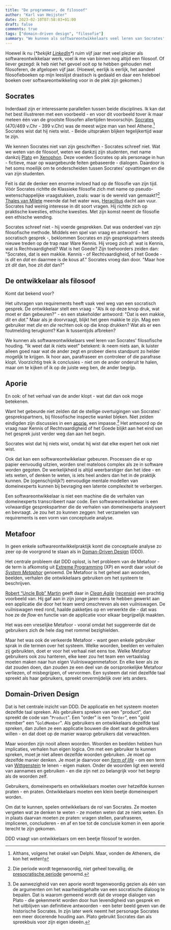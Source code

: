 ```yaml
---
title: "De programmeur, de filosoof"
author: "Karl van Heijster"
date: 2023-02-10T07:58:03+01:00
draft: false
comments: true
tags: ["domain-driven design", "filosofie"]
summary: "We kunnen als softwareontwikkelaars veel leren van Socrates' filosofische houding. \"Ik weet dat ik niets weet\" betekent: ik neem niets aan, ik luister alleen goed naar wat de ander zegt en probeer diens standpunt zo helder mogelijk te krijgen. Ik hoor aan, parafraseer en controleer of die parafrase klopt. Voorzichtig trek ik conclusies - niet om de ander onderuit te halen, maar om te kijken of ik op de juiste weg ben, de ander begrijp. En ook: of het verhaal van de ander klopt - wat dat dan ook moge betekenen. "
---
```


Hoewel ik nu (*\*bekijkt [LinkedIn](https://www.linkedin.com/in/karl-van-heijster-833503aa/)\**) ruim vijf jaar met veel plezier als softwareontwikkelaar werk, voel ik me van binnen nog altijd een filosoof. Of liever gezegd: ik heb niet het gevoel ooit op te hebben gehouden met filosoferen, de afgelopen vijf jaar. (Hoewel, eerlijk is eerlijk, het aandeel filosofieboeken op mijn leeslijst drastisch is gedaald en daar een heleboel boeken over softwareontwikkeling voor in de plek zijn gekomen.)


## Socrates


Inderdaad zijn er interessante parallellen tussen beide disciplines. Ik kan dat het best illustreren met een voorbeeld - en voor dit voorbeeld tover ik maar meteen één van de grootste filosofen allertijden tevoorschijn. [Socrates](https://plato.stanford.edu/entries/socrates/) (470/469 v.Chr - 399 v.Chr) was de meest wijze man van heel Athene.[^1] Socrates wist dat hij niets wist. - Beide uitspraken blijken tegelijkertijd waar te zijn.


We kennen Socrates niet van zijn geschriften - Socrates schreef niet. Wat we weten van de filosoof, weten we dankzij zijn studenten, met name dankzij [Plato](https://plato.stanford.edu/entries/plato/) en [Xenophon](https://en.wikipedia.org/wiki/Xenophon). Deze voerden Socrates op als personage in hun - fictieve, maar op waargebeurde feiten gebaseerde - dialogen. Daardoor is het soms moeilijk om te onderscheiden tussen Socrates' opvattingen en die van zijn studenten.


Feit is dat de denker een enorme invloed had op de filosofie van zijn tijd. Vóór Socrates richtte de Klassieke filosofie zich met name op pseudo-wetenschappelijke vraagstukken, zoals: waar is de wereld van gemaakt?[^2] [Thales van Milete](https://en.wikipedia.org/wiki/Thales_of_Miletus) meende dat het water was, [Heraclitus](https://plato.stanford.edu/entries/heraclitus/) dacht aan vuur. Socrates had weinig interesse in dit soort vragen. Hij richtte zich op praktische kwesties, ethische kwesties. Met zijn komst neemt de filosofie een ethische wending.


Socrates schreef niet - hij voerde gesprekken. Dat was onderdeel van zijn filosofische methode. Middels een spel van vraag en antwoord - het socratisch gesprek -, beklommen Socrates en zijn gesprekspartners steeds nieuwe treden op de trap naar Ware Kennis. Hij vroeg zich af: wat is Kennis, wat is Rechtvaardigheid? Wat is het Goede? Zijn toehoorders zeiden dan: "Socrates, dat is een makkie. Kennis - of Rechtvaardigheid, of het Goede - is *dit* en *dat* en daarmee is de kous af." Socrates vroeg dan door. "Maar hoe zit *dit* dan, hoe zit *dat* dan?" 


## De ontwikkelaar als filosoof


Komt dat bekend voor?


Het uitvragen van requirements heeft vaak veel weg van een socratisch gesprek. De ontwikkelaar stelt een vraag - "Als ik op deze knop druk, wat moet er dan gebeuren?" - en een stakeholder antwoord: "Dat is een makkie, *dit* en *dat*." Maar als je doorvraagt, blijkt het geen makkie te zijn. Mag een gebruiker met *die* en *die* rechten ook op die knop drukken? Wat als er een foutmelding terugkomt? Kan ik tussentijds afbreken?


We kunnen als softwareontwikkelaars veel leren van Socrates' filosofische houding. "Ik weet dat ik niets weet" betekent: ik neem niets aan, ik luister alleen goed naar wat de ander zegt en probeer diens standpunt zo helder mogelijk te krijgen. Ik hoor aan, parafraseer en controleer of die parafrase klopt. Voorzichtig trek ik conclusies - niet om de ander onderuit te halen, maar om te kijken of ik op de juiste weg ben, de ander begrijp.


## Aporie


En ook: of het verhaal van de ander klopt - wat dat dan ook moge betekenen. 


Want het gebeurde niet zelden dat de stellige overtuigingen van Socrates' gesprekspartners, bij filosofische inspectie wankel bleken. Niet zelden eindigden zijn discussies in een [aporie](https://en.wikipedia.org/wiki/Aporia), een impasse.[^3] Het antwoord op de vraag naar Kennis of Rechtvaardigheid of het Goede blijkt aan het eind van het gesprek juist verder weg dan aan het begin. 


Socrates wist dat hij niets wist, omdat hij wist dat elke expert het ook niet wist.


Ook dat kan een softwareontwikkelaar gebeuren. Processen die er op papier eenvoudig uitzien, worden snel mateloos complex als ze in software worden gegoten. De werkelijkheid is altijd weerbarstiger dan het idee - en iets weten, of denken te weten, is iets heel anders dan het in de praktijk kunnen. De (ogenschijnlijk?) eenvoudige mentale modellen van domeinexperts kunnen bij bevraging een latente complexiteit te verbergen.


Een softwareontwikkelaar is niet een machine die de verhalen van domeinexperts transcribeert naar code. Een softwareontwikkelaar is een volwaardige gesprekspartner die de verhalen van domeinexperts analyseert en bevraagt. Je zou het zo kunnen zeggen: het verzamelen van requirements is een vorm van conceptuele analyse. 


## Metafoor


In geen enkele softwareontwikkelpraktijk komt die conceptuele analyse zo zeer op de voorgrond te staan als in [Doman-Driven Design](https://en.wikipedia.org/wiki/Domain-driven_design) (DDD). 


Het centrale probleem dat DDD oplost, is het probleem van de Metafoor - de term is afkomstig uit [Extreme Programming](https://en.wikipedia.org/wiki/Extreme_programming) (XP) en wordt daar voluit de [*System Metaphor*](https://explainagile.com/agile/xp-extreme-programming/practices/metaphor/) genoemd. De Metafoor is het geheel aan woorden, beelden, verhalen die ontwikkelaars gebruiken om het systeem te beschrijven. 


[Robert “Uncle Bob” Martin](https://en.wikipedia.org/wiki/Robert_C._Martin) geeft daar in [*Clean Agile*](https://www.oreilly.com/library/view/clean-agile-back/9780135782002/) ([recensie](/blog/21/11/agile-zijn-niet-agile-doen/)) een prachtig voorbeeld van. Hij gaf aan in zijn jonge jaren eens te hebben gewerkt aan een applicatie die door het team werd omschreven als een vuilniswagen. De vuilniswagen reed rond, haalde pakketjes op en verwerkte die - dat was hoe ze de *flow* en functie van de applicatie voor elkaar begrijpelijk maakten.


Het was een vreselijke Metafoor - vooral omdat het suggereerde dat de gebruikers zich de hele dag met rommel bezighielden. 


Maar het was ook de verkeerde Metafoor - want geen enkele gebruiker sprak in die termen over het systeem. Welke woorden, beelden en verhalen zij gebruikten, doet er voor het verhaal niet eens toe. Welke Metafoor gebruikers ook zou hanteren, elke keer zou het team een vertaalslag moeten maken naar hun eigen Vuilniswagenmetafoor. En elke keer als ze dat zouden doen, dan zouden ze een deel van de oorspronkelijke Metafoor verliezen, of misbegrijpen, of vervormen. Een systeem dat niet dezelfde taal spreekt als haar gebruikers, spreekt onvermijdelijk over iets anders.


## Domain-Driven Design


Dat is het centrale inzicht van DDD. De applicatie en het systeem moeten dezelfde taal spreken. Als gebruikers spreken van een "product", dan spreekt de code van "`Product`". Een "order" is een "`Order`", een "gold member" een "`GoldMember`". Als gebruikers en ontwikkelaars dezelfde taal spreken, dan zullen ze een applicatie bouwen die doet wat de gebruikers willen - en dat doet op de manier waarop gebruikers dat verwachten.


Maar woorden zijn nooit alleen woorden. Woorden en beelden hebben hun implicaties, verhalen hun eigen logica. Om met een gebruiker te kunnen spreken, moet je niet alleen dezelfde woorden gebruiken. Je moet op dezelfde manier denken. Je moet je daarvoor een [*form of life*](https://plato.stanford.edu/entries/wittgenstein/#GramFormLife) - om een term van [Wittgenstein](https://plato.stanford.edu/entries/wittgenstein/) te lenen - eigen maken. Onder de woorden ligt een wereld van aannames en gebruiken - en die zijn net zo belangrijk voor het begrip als de woorden zelf.


Gebruikers, domeinexperts en ontwikkelaars moeten over hetzelfde kunnen praten - en praten. Ontwikkelaars moeten een klein beetje domeinexpert worden.


Om dat te kunnen, spelen ontwikkelaars de rol van Socrates. Ze moeten vergeten wat ze denken te weten - ze moeten weten dat ze niets weten. En in plaats daarvan moeten ze praten: vragen stellen, parafraseren, impliceren, concluderen - en af en toe tot de conclusie komen in een aporie terecht te zijn gekomen. 


DDD vraagt van ontwikkelaars om een beetje filosoof te worden.


[^1]: Althans, volgens het orakel van Delphi. Maar, vonden de Atheners, die kon het weten!


[^2]: Die periode wordt tegenwoordig, niet geheel toevallig, de [presocratische periode](https://plato.stanford.edu/entries/presocratics/) genoemd.


[^3]: De aanwezigheid van een aporie wordt tegenwoordig gezien als één van de argumenten om het waarheidsgehalte van een socratische dialoog te bepalen. Dat is waarom gemeend wordt dat de vroege dialogen van Plato - die gekenmerkt worden door hun levendigheid van gesprek en het uitblijven van definitieve antwoorden - een beter beeld geven van de historische Socrates. In zijn later werk neemt het personage Socrates een meer docerende houding aan. Plato gebruikt Socrates dan als spreekbuis voor zijn eigen ideeën.
